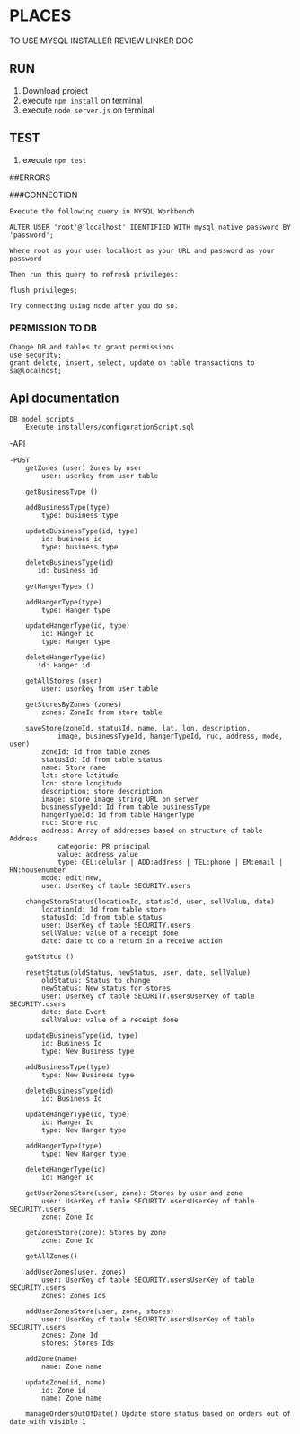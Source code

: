 # PLACES

TO USE MYSQL INSTALLER REVIEW LINKER DOC

## RUN

1. Download project
2. execute `npm install` on terminal
3. execute `node server.js` on terminal

## TEST

1. execute `npm test`

##ERRORS

###CONNECTION

    Execute the following query in MYSQL Workbench
    
    ALTER USER 'root'@'localhost' IDENTIFIED WITH mysql_native_password BY 'password';
    
    Where root as your user localhost as your URL and password as your password
    
    Then run this query to refresh privileges:
    
    flush privileges;
    
    Try connecting using node after you do so.

### PERMISSION TO DB

    Change DB and tables to grant permissions
    use security;
    grant delete, insert, select, update on table transactions to sa@localhost;

## Api documentation

    DB model scripts
        Execute installers/configurationScript.sql

-API

    -POST
        getZones (user) Zones by user
            user: userkey from user table

        getBusinessType ()

        addBusinessType(type)
            type: business type

        updateBusinessType(id, type)
            id: business id
            type: business type

        deleteBusinessType(id)
           id: business id

        getHangerTypes ()

        addHangerType(type)
            type: Hanger type

        updateHangerType(id, type)
            id: Hanger id
            type: Hanger type

        deleteHangerType(id)
           id: Hanger id

        getAllStores (user)
            user: userkey from user table

        getStoresByZones (zones)
            zones: ZoneId from store table

        saveStore(zoneId, statusId, name, lat, lon, description,
                image, businessTypeId, hangerTypeId, ruc, address, mode, user)
            zoneId: Id from table zones
            statusId: Id from table status
            name: Store name
            lat: store latitude
            lon: store longitude
            description: store description
            image: store image string URL on server
            businessTypeId: Id from table businessType
            hangerTypeId: Id from table HangerType
            ruc: Store ruc
            address: Array of addresses based on structure of table Address
                categorie: PR principal
                value: address value
                type: CEL:celular | ADD:address | TEL:phone | EM:email | HN:housenumber
            mode: edit|new,
            user: UserKey of table SECURITY.users

        changeStoreStatus(locationId, statusId, user, sellValue, date)
            locationId: Id from table store
            statusId: Id from table status
            user: UserKey of table SECURITY.users
            sellValue: value of a receipt done
            date: date to do a return in a receive action

        getStatus ()
        
        resetStatus(oldStatus, newStatus, user, date, sellValue)
            oldStatus: Status to change
            newStatus: New status for stores
            user: UserKey of table SECURITY.usersUserKey of table SECURITY.users
            date: date Event
            sellValue: value of a receipt done
        
        updateBusinessType(id, type)
            id: Business Id
            type: New Business type

        addBusinessType(type)
            type: New Business type

        deleteBusinessType(id)
            id: Business Id

        updateHangerType(id, type)
            id: Hanger Id
            type: New Hanger type

        addHangerType(type)
            type: New Hanger type

        deleteHangerType(id)
            id: Hanger Id

        getUserZonesStore(user, zone): Stores by user and zone
            user: UserKey of table SECURITY.usersUserKey of table SECURITY.users
            zone: Zone Id

        getZonesStore(zone): Stores by zone
            zone: Zone Id

        getAllZones()

        addUserZones(user, zones)
            user: UserKey of table SECURITY.usersUserKey of table SECURITY.users
            zones: Zones Ids
        
        addUserZonesStore(user, zone, stores)
            user: UserKey of table SECURITY.usersUserKey of table SECURITY.users
            zones: Zone Id
            stores: Stores Ids

        addZone(name)
            name: Zone name

        updateZone(id, name)
            id: Zone id
            name: Zone name

        manageOrdersOutOfDate() Update store status based on orders out of date with visible 1